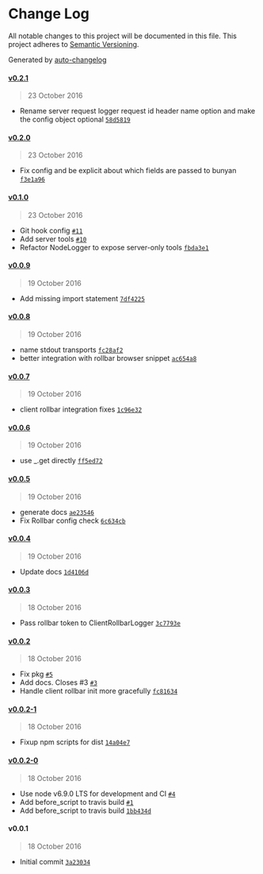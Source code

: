 # Change Log
All notable changes to this project will be documented in this file. This project adheres to [Semantic Versioning](http://semver.org/).

Generated by [auto-changelog](https://github.com/CookPete/auto-changelog)


#### [v0.2.1](https://github.com/wework/we-js-logger/compare/v0.2.0...v0.2.1)
> 23 October 2016

* Rename server request logger request id header name option and make the config object optional [`58d5819`](https://github.com/wework/we-js-logger/commit/58d581984caa03c468f4b5d05d7e2a61cc66374b)


#### [v0.2.0](https://github.com/wework/we-js-logger/compare/v0.1.0...v0.2.0)
> 23 October 2016

* Fix config and be explicit about which fields are passed to bunyan [`f3e1a96`](https://github.com/wework/we-js-logger/commit/f3e1a9681b0dab3292c89b3e6f419dc0ce5d2599)


#### [v0.1.0](https://github.com/wework/we-js-logger/compare/v0.0.9...v0.1.0)
> 23 October 2016

* Git hook config [`#11`](https://github.com/wework/we-js-logger/pull/11)
* Add server tools [`#10`](https://github.com/wework/we-js-logger/pull/10)
* Refactor NodeLogger to expose server-only tools [`fbda3e1`](https://github.com/wework/we-js-logger/commit/fbda3e1f528488061d774fa9a128d08f369ac492)


#### [v0.0.9](https://github.com/wework/we-js-logger/compare/v0.0.8...v0.0.9)
> 19 October 2016

* Add missing import statement [`7df4225`](https://github.com/wework/we-js-logger/commit/7df42251c1e07f9c7cbdd6ab5f9634a1dfcfeed3)


#### [v0.0.8](https://github.com/wework/we-js-logger/compare/v0.0.7...v0.0.8)
> 19 October 2016

* name stdout transports [`fc28af2`](https://github.com/wework/we-js-logger/commit/fc28af21e5197e73de124fbc86e6e612270b8f18)
* better integration with rollbar browser snippet [`ac654a8`](https://github.com/wework/we-js-logger/commit/ac654a851709a8d26ad8956393728687ec3f7951)


#### [v0.0.7](https://github.com/wework/we-js-logger/compare/v0.0.6...v0.0.7)
> 19 October 2016

* client rollbar integration fixes [`1c96e32`](https://github.com/wework/we-js-logger/commit/1c96e32cf27d1f4f970d726d5dd7b0197ed13d83)


#### [v0.0.6](https://github.com/wework/we-js-logger/compare/v0.0.5...v0.0.6)
> 19 October 2016

* use _.get directly [`ff5ed72`](https://github.com/wework/we-js-logger/commit/ff5ed722e99156387e74178b911f9452345c4a6f)


#### [v0.0.5](https://github.com/wework/we-js-logger/compare/v0.0.4...v0.0.5)
> 19 October 2016

* generate docs [`ae23546`](https://github.com/wework/we-js-logger/commit/ae2354626e00f65aa5feb15e5da0217f4d826179)
* Fix Rollbar config check [`6c634cb`](https://github.com/wework/we-js-logger/commit/6c634cb848e8d1f992ad93f0e1f091e3fc7c8a79)


#### [v0.0.4](https://github.com/wework/we-js-logger/compare/v0.0.3...v0.0.4)
> 19 October 2016

* Update docs [`1d4106d`](https://github.com/wework/we-js-logger/commit/1d4106d13e9597a55513ec44bf914e5b4108f980)


#### [v0.0.3](https://github.com/wework/we-js-logger/compare/v0.0.2...v0.0.3)
> 18 October 2016

* Pass rollbar token to ClientRollbarLogger [`3c7793e`](https://github.com/wework/we-js-logger/commit/3c7793e08716fe44134c82f6f79bcb29b3e03364)


#### [v0.0.2](https://github.com/wework/we-js-logger/compare/v0.0.2-1...v0.0.2)
> 18 October 2016

* Fix pkg [`#5`](https://github.com/wework/we-js-logger/pull/5)
* Add docs. Closes #3 [`#3`](https://github.com/wework/we-js-logger/issues/3)
* Handle client rollbar init more gracefully [`fc81634`](https://github.com/wework/we-js-logger/commit/fc81634f76dcb6df1e904c1ee2f6ecab1e9f1bc1)


#### [v0.0.2-1](https://github.com/wework/we-js-logger/compare/v0.0.2-0...v0.0.2-1)
> 18 October 2016

* Fixup npm scripts for dist [`14a04e7`](https://github.com/wework/we-js-logger/commit/14a04e7da7e060818ffa089cd70d5dc3cd835389)


#### [v0.0.2-0](https://github.com/wework/we-js-logger/compare/v0.0.1...v0.0.2-0)
> 18 October 2016

* Use node v6.9.0 LTS for development and CI [`#4`](https://github.com/wework/we-js-logger/pull/4)
* Add before_script to travis build [`#1`](https://github.com/wework/we-js-logger/pull/1)
* Add before_script to travis build [`1bb434d`](https://github.com/wework/we-js-logger/commit/1bb434dd3fef086e128e5d68acdb471ca7ba111d)


#### v0.0.1
> 18 October 2016

* Initial commit [`3a23034`](https://github.com/wework/we-js-logger/commit/3a23034cfa419603ca14ab2e472d2a348d3bee06)
